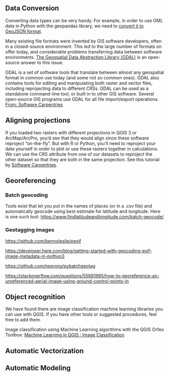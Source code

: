 ## Data Conversion
Converting data types can be very handy. For example, in order to use GML data in Python with the geopandas library, we need to [convert it to GeoJSON format](https://gis.stackexchange.com/questions/77974/converting-gml-to-geojson-using-python-and-ogr-with-geometry-transformation). 

Many existing file formats were invented by GIS software developers, often in a closed-source environment. This led to the large number of formats on offer today, and considerable problems transferring data between software environments. [The Geospatial Data Abstraction Library (GDAL)](https://gdal.org/) is an open-source answer to this issue.

GDAL is a set of software tools that translate between almost any geospatial format in common use today (and some not so common ones). GDAL also contains tools for editing and manipulating both raster and vector files, including reprojecting data to different CRSs. GDAL can be used as a standalone command-line tool, or built in to other GIS software. Several open-source GIS programs use GDAL for all file import/export operations. [From: Software Carpentries](https://carpentries-incubator.github.io/geospatial-python/03-crs/index.html)

## Aligning projections 
If you loaded two rasters with different projections in QGIS 3 or ArcMap/ArcPro, you’d see that they would align since these software reproject “on-the-fly”. But with R or Python, you’ll need to reproject your data yourself in order to plot or use these rasters together in calculations. We can use the CRS attribute from one of our datasets to reproject the other dataset so that they are both in the same projection. See this tutorial by [Software Carpentries](https://carpentries-incubator.github.io/geospatial-python/06-raster-reproject/index.html).

## Georeferencing

### Batch geocoding 
Tools exist that let you put in the names of places (or in a .csv file) and automatically geocode using best estimate for latitude and longitude. Here is one such tool: https://www.findlatitudeandlongitude.com/batch-geocode/

### Geotagging images
https://github.com/bennoleslie/pexif

https://developer.here.com/blog/getting-started-with-geocoding-exif-image-metadata-in-python3

https://github.com/nperony/pybatchgeotag

https://stackoverflow.com/questions/55681995/how-to-georeference-an-unreferenced-aerial-image-using-ground-control-points-in

## Object recognition

We have found there are image classification machine learning libraries you can use with QGIS. If you have other tools or suggested procedures, feel free to add them.

Image classification using Machine Learning algorithms with the QGIS Orfeo Toolbox: [Machine Learning in QGIS : Image Classification](https://www.youtube.com/watch?v=msUyQmZwqo8&ab_channel=HomeMadeSchool)


## Automatic Vectorization

## Automatic Modeling